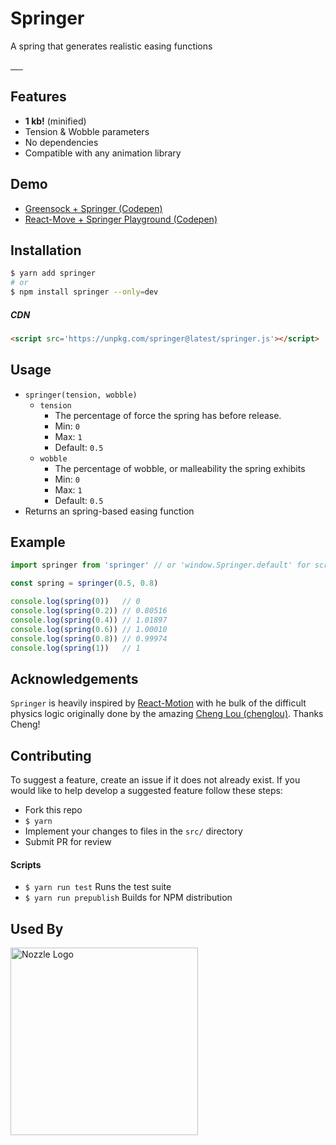 # Springer
A spring that generates realistic easing functions

<a href="https://travis-ci.org/tannerlinsley/springer" target="\_parent">
  <img alt="" src="https://travis-ci.org/tannerlinsley/springer.svg?branch=master" />
</a>
<a href="https://npmjs.com/package/springer" target="\_parent">
  <img alt="" src="https://img.shields.io/npm/dm/springer.svg" />
</a>
<a href="https://react-chat-signup.herokuapp.com/" target="\_parent">
  <img alt="" src="https://img.shields.io/badge/slack-react--chat-blue.svg" />
</a>
<a href="https://github.com/tannerlinsley/springer" target="\_parent">
  <img alt="" src="https://img.shields.io/github/stars/tannerlinsley/springer.svg?style=social&label=Star" />
</a>
<a href="https://twitter.com/tannerlinsley" target="\_parent">
  <img alt="" src="https://img.shields.io/twitter/follow/tannerlinsley.svg?style=social&label=Follow" />
</a>
<a href="https://cash.me/$tannerlinsley" target="\_parent">
  <img alt="" src="https://img.shields.io/badge/%24-Donate-brightgreen.svg" />
</a>

## Features

- **1 kb!** (minified)
- Tension & Wobble parameters
- No dependencies
- Compatible with any animation library

## Demo
- [Greensock + Springer (Codepen)](http://codepen.io/tannerlinsley/pen/MmyMEK)
- [React-Move + Springer Playground (Codepen)](http://codepen.io/tannerlinsley/pen/VbayBw?editors=0010)

## Installation
```bash
$ yarn add springer
# or
$ npm install springer --only=dev
```
##### CDN
```html
<script src='https://unpkg.com/springer@latest/springer.js'></script>
```

## Usage
- `springer(tension, wobble)`
  - `tension`
    - The percentage of force the spring has before release.
    - Min: `0`
    - Max: `1`
    - Default: `0.5`
  - `wobble`
    - The percentage of wobble, or malleability the spring exhibits
    - Min: `0`
    - Max: `1`
    - Default: `0.5`
- Returns an spring-based easing function

## Example
```javascript
import springer from 'springer' // or 'window.Springer.default' for script-tag users

const spring = springer(0.5, 0.8)

console.log(spring(0))   // 0
console.log(spring(0.2)) // 0.80516
console.log(spring(0.4)) // 1.01897
console.log(spring(0.6)) // 1.00010
console.log(spring(0.8)) // 0.99974
console.log(spring(1))   // 1
```

## Acknowledgements
`Springer` is heavily inspired by [React-Motion](https://github.com/chenglou/react-motion) with he bulk of the difficult physics logic originally done by the amazing [Cheng Lou (chenglou)](https://github.com/chenglou). Thanks Cheng!

## Contributing
To suggest a feature, create an issue if it does not already exist.
If you would like to help develop a suggested feature follow these steps:

- Fork this repo
- `$ yarn`
- Implement your changes to files in the `src/` directory
- Submit PR for review

#### Scripts

- `$ yarn run test` Runs the test suite
- `$ yarn run prepublish` Builds for NPM distribution

## Used By

<a href='https://nozzle.io' target="\_parent">
  <img src='https://nozzle.io/img/logo-blue.png' alt='Nozzle Logo' style='width:300px;'/>
</a>
